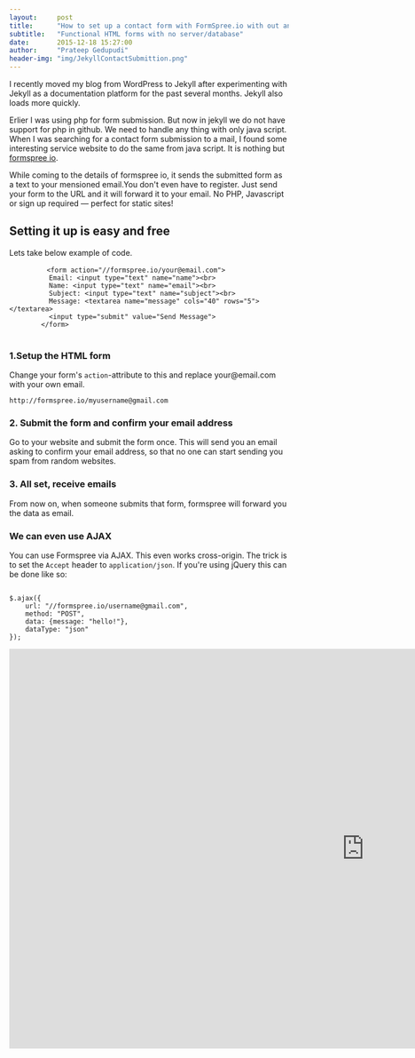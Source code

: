 ```yaml
---
layout:     post
title:      "How to set up a contact form with FormSpree.io with out any server/database impl"
subtitle:   "Functional HTML forms with no server/database"
date:       2015-12-18 15:27:00
author:     "Prateep Gedupudi"
header-img: "img/JekyllContactSubmittion.png"
---
```

<p>
	I recently moved my blog from WordPress to Jekyll after experimenting with Jekyll as a documentation platform for the past several months. Jekyll also loads more quickly.
</p>
<p>
	Erlier I was using php for form submission. But now in jekyll we do not have support for php in github. We need to handle any thing with only java script. When I was searching for a contact form submission to a mail, I found some interesting service website to do the same from java script. 
	It is nothing but <a href="http://formspree.io/">formspree io</a>. 
</p>
<p>
	While coming to the details of formspree io, it sends the submitted form as a text to your mensioned email.You don't even have to register. Just send your form to the URL and it will forward it to your email. No PHP, Javascript or sign up required — perfect for static sites!
</p>
<h2 class="section-heading">Setting it up is easy and free</h2>
<p>
	Lets take below example of code.
</p>
<p>
	<pre>
		<code class="language-html" data-lang="html"><span class="nt">&lt;form</span> <span class="na">action=</span><span class="s">&quot;//formspree.io/your@email.com&quot;</span><span class="nt">&gt;</span>
		  Email: <span class="nt">&lt;input</span> <span class="na">type=</span><span class="s">&quot;text&quot;</span> <span class="na">name=</span><span class="s">&quot;name&quot;</span><span class="nt">&gt;&lt;br&gt;</span>
		  Name: <span class="nt">&lt;input</span> <span class="na">type=</span><span class="s">&quot;text&quot;</span> <span class="na">name=</span><span class="s">&quot;email&quot;</span><span class="nt">&gt;&lt;br&gt;</span>
		  Subject: <span class="nt">&lt;input</span> <span class="na">type=</span><span class="s">&quot;text&quot;</span> <span class="na">name=</span><span class="s">&quot;subject&quot;</span><span class="nt">&gt;&lt;br&gt;</span>
		  Message: <span class="nt">&lt;textarea</span> <span class="na">name=</span><span class="s">&quot;message&quot;</span> <span class="na">cols=</span><span class="s">&quot;40&quot;</span> <span class="na">rows=</span><span class="s">&quot;5&quot;</span><span class="nt">&gt;&lt;/textarea&gt;</span>
		  <span class="nt">&lt;input</span> <span class="na">type=</span><span class="s">&quot;submit&quot;</span> <span class="na">value=</span><span class="s">&quot;Send Message&quot;</span><span class="nt">&gt;</span>
		<span class="nt">&lt;/form&gt;</span></code>
	</pre>
</p>

<h3>1.Setup the HTML form</h3>
<p>
	Change your form's <code>action</code>-attribute to this and replace your@email.com with your own email.
</p>
<code>http://formspree.io/myusername@gmail.com</code>
<h3>2. Submit the form and confirm your email address</h3>
<p>
	Go to your website and submit the form once. This will send you an email asking to confirm your email address, so that no one can start sending you spam from random websites.
</p>
<h3>3. All set, receive emails</h3>
<p>
	From now on, when someone submits that form, formspree will forward you the data as email.
</p>
<h3>We can even use AJAX</h3>
<p>
	You can use Formspree via AJAX. This even works cross-origin. The trick is to set the <code>Accept</code> header to <code>application/json</code>. If you're using jQuery this can be done like so:
</p>
<pre><code>
$.ajax({
    url: "//formspree.io/username@gmail.com", 
    method: "POST",
    data: {message: "hello!"},
    dataType: "json"
});
</code></pre>
<div class="embed-responsive embed-responsive-16by9">
	<iframe width="1280" height="720" src="https://www.youtube.com/embed/ykeZisJ64WI" frameborder="0" allowfullscreen></iframe>
</div>
